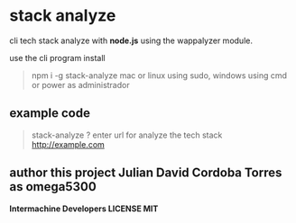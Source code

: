 # stack analyze

cli tech stack analyze with **node.js** using the wappalyzer module.

use the cli program install

> npm i -g stack-analyze
mac or linux using sudo, windows using cmd or power as administrador


## example code
> stack-analyze
> ? enter url for analyze the tech stack http://example.com


## author this project Julian David Cordoba Torres as omega5300
**Intermachine Developers LICENSE MIT**
